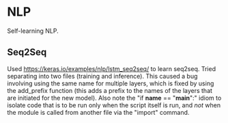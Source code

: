 # NLP

Self-learning NLP.

## Seq2Seq

Used https://keras.io/examples/nlp/lstm_seq2seq/ to learn seq2seq. Tried separating into two files (training and inference). This caused a bug involving using the same name for multiple layers, which is fixed by using the add_prefix function (this adds a prefix to the names of the layers that are initiated for the new model). Also note the "if __name__ == "__main__":" idiom to isolate code that is to be run only when the script itself is run, and *not* when the module is called from another file via the "import" command.

